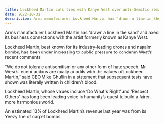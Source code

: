 ```yaml
---
title: Lockheed Martin cuts ties with Kanye West over anti-Semitic remarks
date: 2022-10-31
description: Arms manufacturer Lockheed Martin has ‘drawn a line in the sand’ and axed its business connections with the artist formerly known as Kanye West.
---
```


Arms manufacturer Lockheed Martin has ‘drawn a line in the sand’ and axed its business connections with the artist formerly known as Kanye West.

Lockheed Martin, best known for its industry-leading drones and napalm bombs, has been under increasing to public pressure to condemn West’s recent comments.

“We do not tolerate antisemitism or any other form of hate speech. Mr West’s recent actions are totally at odds with the values of Lockheed Martin,” said CEO Mike Ghuflin in a statement that subsequent tests have shown was literally written in children’s blood.

Lockheed Martin, whose values include ‘Do What's Right’ and ‘Respect Others’, has long been leading voice in humanity’s quest to build a fairer, more harmonious world.

An estimated 13% of Lockheed Martin’s revenue last year was from its Yeezy line of carpet bombs.

